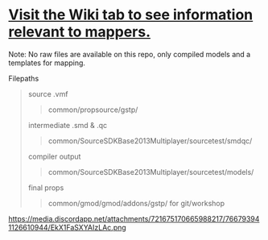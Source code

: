 # [Visit the Wiki tab to see information relevant to mappers.](https://github.com/mbqwertyaaa/gstp/wiki#mapping)
  
  Note: No raw files are available on this repo, only compiled models and a templates for mapping.  
  
Filepaths
> source .vmf 
> > common/propsource/gstp/
> 
> intermediate .smd & .qc
> > common/SourceSDKBase2013Multiplayer/sourcetest/smdqc/
> 
> compiler output
> >common/SourceSDKBase2013Multiplayer/sourcetest/models/
> 
> final props 
> > common/gmod/gmod/addons/gstp/ for git/workshop  
>
https://media.discordapp.net/attachments/721675170665988217/766793941126610944/EkX1FaSXYAIzLAc.png
